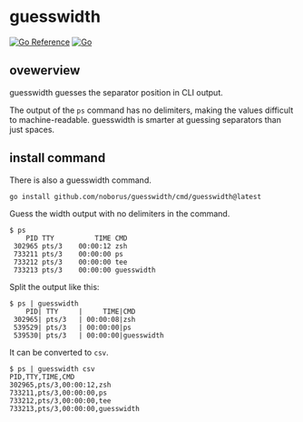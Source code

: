 # guesswidth

[![Go Reference](https://pkg.go.dev/badge/github.com/noborus/guesswidth.svg)](https://pkg.go.dev/github.com/noborus/guesswidth) [![Go](https://github.com/noborus/guesswidth/actions/workflows/build.yml/badge.svg)](https://github.com/noborus/guesswidth/actions/workflows/build.yml)

## ovewerview

guesswidth guesses the separator position in CLI output.

The output of the `ps` command has no delimiters, making the values difficult to machine-readable.
guesswidth is smarter at guessing separators than just spaces.

## install command

There is also a guesswidth command.

```console
go install github.com/noborus/guesswidth/cmd/guesswidth@latest
```

Guess the width output with no delimiters in the command.

```console
$ ps
    PID TTY          TIME CMD
 302965 pts/3    00:00:12 zsh
 733211 pts/3    00:00:00 ps
 733212 pts/3    00:00:00 tee
 733213 pts/3    00:00:00 guesswidth
```

Split the output like this:

```console
$ ps | guesswidth
    PID| TTY     |     TIME|CMD
 302965| pts/3   | 00:00:08|zsh
 539529| pts/3   | 00:00:00|ps
 539530| pts/3   | 00:00:00|guesswidth
```

It can be converted to `csv`.

```console
$ ps | guesswidth csv
PID,TTY,TIME,CMD
302965,pts/3,00:00:12,zsh
733211,pts/3,00:00:00,ps
733212,pts/3,00:00:00,tee
733213,pts/3,00:00:00,guesswidth
```
